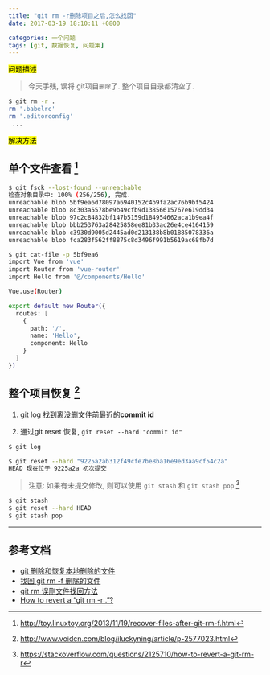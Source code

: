 ```yaml
---
title: "git rm -r删除项目之后,怎么找回"
date: 2017-03-19 18:10:11 +0800

categories: 一个问题
tags: [git, 数据恢复, 问题集]
---
```


<mark>问题描述</mark>

>今天手残, 误将 git项目`删除`了. 整个项目目录都清空了.
```bash
$ git rm -r .                                                           128 ↵
rm '.babelrc'
rm '.editorconfig'
 ...
```

<mark>解决方法</mark>

## 单个文件查看 [^1]

```bash
$ git fsck --lost-found --unreachable
检查对象目录中: 100% (256/256), 完成.
unreachable blob 5bf9ea6d78097a6940152c4b9fa2ac76b9bf5424
unreachable blob 8c303a5578be9b49cfb9d13856615767e619dd34
unreachable blob 97c2c84832bf147b5159d184954662aca1b9ea4f
unreachable blob bbb253763a28425858ee81b33ac26e4ce4164159
unreachable blob c3930d9005d2445ad0d213138b8b01885078336a
unreachable blob fca283f562ff8875c8d3496f991b5619ac68fb7d

$ git cat-file -p 5bf9ea6
import Vue from 'vue'
import Router from 'vue-router'
import Hello from '@/components/Hello'

Vue.use(Router)

export default new Router({
  routes: [
    {
      path: '/',
      name: 'Hello',
      component: Hello
    }
  ]
})
```

## 整个项目恢复 [^2]

1. git log 找到离没删文件前最近的**commit id**

1. 通过git reset 恢复, `git reset --hard "commit id"`

```bash
$ git log

$ git reset --hard "9225a2ab312f49cfe7be8ba16e9ed3aa9cf54c2a"
HEAD 现在位于 9225a2a 初次提交
```

>注意: 如果有未提交修改, 则可以使用 `git stash` 和 `git stash pop` [^3]
```bash
$ git stash
$ git reset --hard HEAD
$ git stash pop
```

---
## 参考文档
- [git 删除和恢复本地删除的文件](http://hbiao68.iteye.com/blog/2213238)
- [找回 git rm -f 删除的文件](http://toy.linuxtoy.org/2013/11/19/recover-files-after-git-rm-f.html)
- [git rm 误删文件找回方法](http://www.voidcn.com/blog/iluckyning/article/p-2577023.html)
- [How to revert a “git rm -r .”?](https://stackoverflow.com/questions/2125710/how-to-revert-a-git-rm-r)



[^1]: http://toy.linuxtoy.org/2013/11/19/recover-files-after-git-rm-f.html
[^2]: http://www.voidcn.com/blog/iluckyning/article/p-2577023.html
[^3]: https://stackoverflow.com/questions/2125710/how-to-revert-a-git-rm-r
